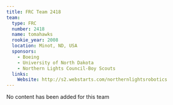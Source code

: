 ```yaml
---
title: FRC Team 2418
team:
  type: FRC
  number: 2418
  name: tomahawks
  rookie_year: 2008
  location: Minot, ND, USA
  sponsors:
    - Boeing
    - University of North Dakota
    - Northern Lights Council-Boy Scouts
  links:
    Website: http://s2.webstarts.com/northernlightsrobotics
---
```

No content has been added for this team